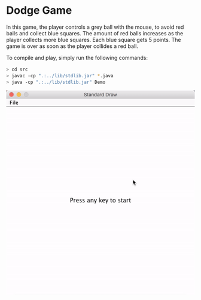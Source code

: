 # Dodge Game

In this game, the player controls a grey ball with the mouse, to avoid red balls and collect blue squares. The amount of red balls increases as the player collects more blue squares. Each blue square gets 5 points. The game is over as soon as the player collides a red ball.

To compile and play, simply run the following commands:
```bash
> cd src
> javac -cp ".:../lib/stdlib.jar" *.java
> java -cp ".:../lib/stdlib.jar" Demo
```

![demo](https://github.com/bambrow/game-development/raw/master/java-dodge-game/readme.gif)

